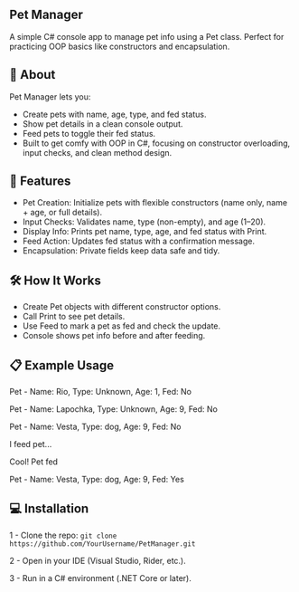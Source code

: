 ## Pet Manager
A simple C# console app to manage pet info using a Pet class. Perfect for practicing OOP basics like constructors and encapsulation.

## 📖 About
Pet Manager lets you:
- Create pets with name, age, type, and fed status.
- Show pet details in a clean console output.
- Feed pets to toggle their fed status.
- Built to get comfy with OOP in C#, focusing on constructor overloading, input checks, and clean method design.

## 🚀 Features
- Pet Creation: Initialize pets with flexible constructors (name only, name + age, or full details).
- Input Checks: Validates name, type (non-empty), and age (1–20).
- Display Info: Prints pet name, type, age, and fed status with Print.
- Feed Action: Updates fed status with a confirmation message.
- Encapsulation: Private fields keep data safe and tidy.

## 🛠️ How It Works
- Create Pet objects with different constructor options.
- Call Print to see pet details.
- Use Feed to mark a pet as fed and check the update.
- Console shows pet info before and after feeding.

## 📋 Example Usage
Pet - Name: Rio, Type: Unknown, Age: 1, Fed: No

Pet - Name: Lapochka, Type: Unknown, Age: 9, Fed: No

Pet - Name: Vesta, Type: dog, Age: 9, Fed: No

I feed pet...

Cool! Pet fed

Pet - Name: Vesta, Type: dog, Age: 9, Fed: Yes

## 💻 Installation
1 - Clone the repo: ```git clone https://github.com/YourUsername/PetManager.git```

2 - Open in your IDE (Visual Studio, Rider, etc.).

3 - Run in a C# environment (.NET Core or later).
